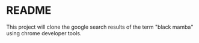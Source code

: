 # README

This project will clone the google search results of the term "black mamba" using chrome developer tools.
